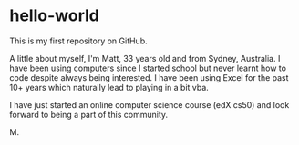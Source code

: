 # hello-world
This is my first repository on GitHub.

A little about myself, I'm Matt, 33 years old and from Sydney, Australia. I have been using computers since I started school but never learnt how to code despite always being interested. I have been using Excel for the past 10+ years which naturally lead to playing in a bit vba. 

I have just started an online computer science course (edX cs50) and look forward to being a part of this community. 

M. 
